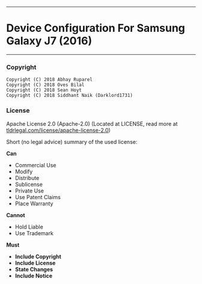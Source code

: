-----------------------------------------------------------
# Device Configuration For Samsung Galaxy J7 (2016)
-----------------------------------------------------------

### Copyright

	Copyright (C) 2018 Abhay Ruparel
	Copyright (C) 2018 Oves Bilal
	Copyright (C) 2018 Sean Hoyt
	Copyright (C) 2018 Siddhant Naik (Darklord1731)


### License
Apache License 2.0 (Apache-2.0) (Located at LICENSE, read more at [tldrlegal.com/license/apache-license-2.0](https://tldrlegal.com/license/apache-license-2.0-%28apache-2.0%29))

Short (no legal advice) summary of the used license:


**Can**

 * Commercial Use
 * Modify
 * Distribute
 * Sublicense
 * Private Use
 * Use Patent Claims
 * Place Warranty
 

**Cannot**

 * Hold Liable
 * Use Trademark 


**Must**

 * **Include Copyright**
 * **Include License**
 * **State Changes**
 * **Include Notice**
